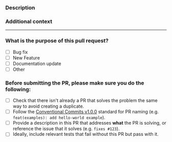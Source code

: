 <!-- Thanks you so much for your PR, your contribution is appreciated! ❤️ -->

### Description

<!-- Please insert your description here. Make sure to provide info about the "what" this PR is solving -->

### Additional context

<!-- e.g. is there anything you'd like reviewers to focus on? -->

---

### What is the purpose of this pull request? <!-- (put an "X" next to an item) -->

- [ ] Bug fix
- [ ] New Feature
- [ ] Documentation update
- [ ] Other

### Before submitting the PR, please make sure you do the following:

- [ ] Check that there isn't already a PR that solves the problem the same way to avoid creating a duplicate.
- [ ] Follow the [Conventional Commits v1.0.0](https://www.conventionalcommits.org/en/v1.0.0/) standard for PR naming (e.g. `feat(examples): add hello-world example`).
- [ ] Provide a description in this PR that addresses **what** the PR is solving, or reference the issue that it solves (e.g. `fixes #123`).
- [ ] Ideally, include relevant tests that fail without this PR but pass with it.